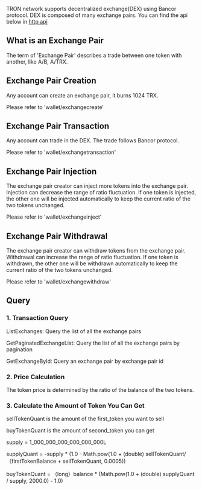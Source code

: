 

TRON network supports decentralized exchange(DEX) using Bancor protocol. DEX is composed of many exchange pairs. You can find the api below in [http api](../../api/http)

## What is an Exchange Pair 
The term of 'Exchange Pair' describes a trade between one token with another, like A/B, A/TRX.  

## Exchange Pair Creation 
Any account can create an exchange pair, it burns 1024 TRX.    

Please refer to 'wallet/exchangecreate'  

## Exchange Pair Transaction 
Any account can trade in the DEX. The trade follows Bancor protocol.   

Please refer to 'wallet/exchangetransaction'  

## Exchange Pair Injection 
The exchange pair creator can inject more tokens into the exchange pair. Injection can decrease the range of ratio fluctuation. If one token is injected, the other one will be injected automatically to keep the current ratio of the two tokens unchanged.  

Please refer to 'wallet/exchangeinject'    
      
## Exchange Pair Withdrawal 
The exchange pair creator can withdraw tokens from the exchange pair. Withdrawal can increase the range of ratio fluctuation. If one token is withdrawn, the other one will be withdrawn automatically to keep the current ratio of the two tokens unchanged.   

Please refer to 'wallet/exchangewithdraw'  
    
## Query 

<h3>1. Transaction Query </h3>

ListExchanges: Query the list of all the exchange pairs    

GetPaginatedExchangeList: Query the list of all the exchange pairs by pagination    

GetExchangeById: Query an exchange pair by exchange pair id     

<h3>2. Price Calculation </h3>

The token price is determined by the ratio of the balance of the two tokens.  

<h3>3. Calculate the Amount of Token You Can Get </h3>

sellTokenQuant is the amount of the first_token you want to sell    

buyTokenQuant is the amount of second_token you can get  

supply = 1_000_000_000_000_000_000L  

supplyQuant = -supply * (1.0 - Math.pow(1.0 + (double) sellTokenQuant/（firstTokenBalance + sellTokenQuant, 0.0005))   

buyTokenQuant = （long）balance * (Math.pow(1.0 + (double) supplyQuant / supply, 2000.0) - 1.0)  

